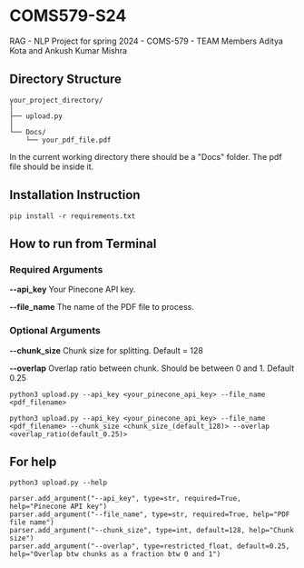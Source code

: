 # COMS579-S24
RAG - NLP Project for spring 2024 - COMS-579 - TEAM Members Aditya Kota and Ankush Kumar Mishra

## Directory Structure
```
your_project_directory/
│
├── upload.py
│
└── Docs/
    └── your_pdf_file.pdf
```



In the current working directory there should be a "Docs" folder. The pdf file should be inside it.

## Installation Instruction


`pip install -r requirements.txt`



## How to run from Terminal

### Required Arguments

**--api_key**
Your Pinecone API key.

**--file_name**
The name of the PDF file to process.

### Optional Arguments

**--chunk_size**
Chunk size for splitting. Default = 128

**--overlap**
Overlap ratio between chunk. Should be between 0 and 1. Default 0.25





`python3 upload.py --api_key <your_pinecone_api_key> --file_name <pdf_filename>`



`python3 upload.py --api_key <your_pinecone_api_key> --file_name <pdf_filename> --chunk_size <chunk_size_(default_128)> --overlap <overlap_ratio(default_0.25)>`

## For help


`python3 upload.py --help`

```
parser.add_argument("--api_key", type=str, required=True, help="Pinecone API key")
parser.add_argument("--file_name", type=str, required=True, help="PDF file name")
parser.add_argument("--chunk_size", type=int, default=128, help="Chunk size")
parser.add_argument("--overlap", type=restricted_float, default=0.25, help="Overlap btw chunks as a fraction btw 0 and 1")
```


